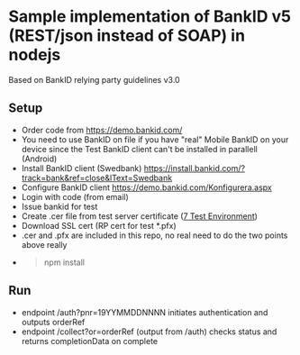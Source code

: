 # Sample implementation of BankID v5 (REST/json instead of SOAP) in nodejs
Based on BankID relying party guidelines v3.0
## Setup
* Order code from https://demo.bankid.com/
* You need to use BankID on file if you have "real" Mobile BankID on your device since the Test BankID client can't be installed in parallell (Android)
* Install BankID client (Swedbank) https://install.bankid.com/?track=bank&ref=close&lText=Swedbank
* Configure BankID client https://demo.bankid.com/Konfigurera.aspx
* Login with code (from email)
* Issue bankid for test  
* Create .cer file from test server certificate ([7 Test Environment](https://www.bankid.com/assets/bankid/rp/bankid-relying-party-guidelines-v3.2.2.pdf))
* Download SSL cert (RP cert for test *.pfx)
* .cer and .pfx are included in this repo, no real need to do the two points above really
* >npm install
## Run
* endpoint /auth?pnr=19YYMMDDNNNN initiates authentication and outputs orderRef
* endpoint /collect?or=orderRef (output from /auth) checks status and returns completionData on complete

